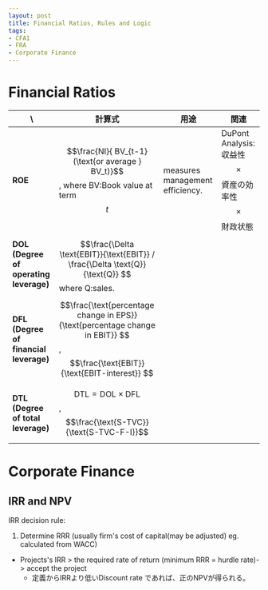 ```yaml
---
layout: post
title: Financial Ratios, Rules and Logic　
tags: 
- CFA1
- FRA
- Corporate Finance
---
```

<script src="https://cdn.mathjax.org/mathjax/latest/MathJax.js?config=TeX-AMS-MML_HTMLorMML" type="text/javascript"></script>

# Financial Ratios

 \  | 計算式 | 用途　| 関連
----|----|----|----| 
**ROE** | $$\frac{NI}{ BV_{t-1} (\text{or average } BV_t)}$$ , where BV:Book value at term $$t$$ | measures management efficiency. | DuPont Analysis: 収益性 $$\times$$ 資産の効率性 $$\times$$ 財政状態
**DOL (Degree of operating leverage)** |  $$\frac{\Delta \text{EBIT}}{\text{EBIT}} / \frac{\Delta \text{Q}}{\text{Q}} $$ where Q:sales.
**DFL (Degree of financial leverage)** |  $$\frac{\text{percentage change in EPS}}{\text{percentage change in EBIT}} $$,$$\frac{\text{EBIT}}{\text{EBIT-interest}} $$
**DTL (Degree of total leverage)** |  $$\text{DTL} = \text{DOL} \times \text{DFL} $$, $$\frac{\text{S-TVC}}{\text{S-TVC-F-I}}$$ | 


# Corporate Finance
## IRR and NPV
IRR decision rule:
1. Determine RRR (usually firm's cost of capital(may be adjusted) eg. calculated from WACC)
- Projects's IRR > the required rate of return (minimum RRR = hurdle rate)-> accept the project 
    - 定義からIRRより低いDiscount rate であれば、正のNPVが得られる。